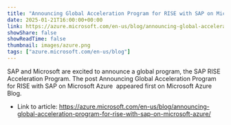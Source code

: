 ```yaml
---
title: "Announcing Global Acceleration Program for RISE with SAP on Microsoft Azure"
date: 2025-01-21T16:00:00+00:00
link: https://azure.microsoft.com/en-us/blog/announcing-global-acceleration-program-for-rise-with-sap-on-microsoft-azure/
showShare: false
showReadTime: false
thumbnail: images/azure.png
tags: ["azure.microsoft.com/en-us/blog"]
---
```

SAP and Microsoft are excited to announce a global program, the SAP RISE Acceleration Program.
The post Announcing Global Acceleration Program for RISE with SAP on Microsoft Azure  appeared first on Microsoft Azure Blog.

- Link to article: https://azure.microsoft.com/en-us/blog/announcing-global-acceleration-program-for-rise-with-sap-on-microsoft-azure/